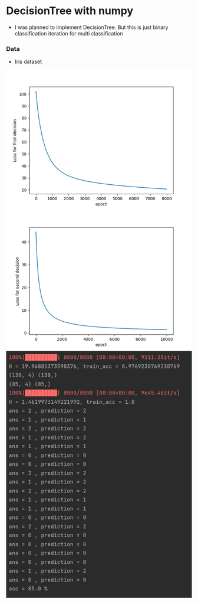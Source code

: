 # DecisionTree with numpy

* I was planned to implement DecisionTree. But this is just binary classification iteration for multi classification
### Data
* Iris dataset


![myplot2](myplot2.png)
![myplot](myplot.png)
![11](11.PNG)
